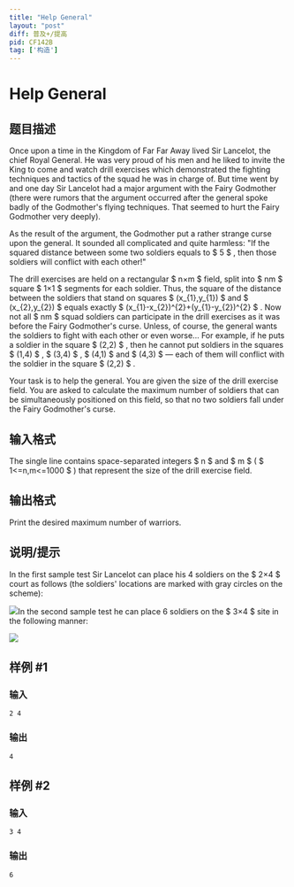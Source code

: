 ```yaml
---
title: "Help General"
layout: "post"
diff: 普及+/提高
pid: CF142B
tag: ['构造']
---
```


# Help General

## 题目描述

Once upon a time in the Kingdom of Far Far Away lived Sir Lancelot, the chief Royal General. He was very proud of his men and he liked to invite the King to come and watch drill exercises which demonstrated the fighting techniques and tactics of the squad he was in charge of. But time went by and one day Sir Lancelot had a major argument with the Fairy Godmother (there were rumors that the argument occurred after the general spoke badly of the Godmother's flying techniques. That seemed to hurt the Fairy Godmother very deeply).

As the result of the argument, the Godmother put a rather strange curse upon the general. It sounded all complicated and quite harmless: "If the squared distance between some two soldiers equals to $ 5 $ , then those soldiers will conflict with each other!"

The drill exercises are held on a rectangular $ n×m $ field, split into $ nm $ square $ 1×1 $ segments for each soldier. Thus, the square of the distance between the soldiers that stand on squares $ (x_{1},y_{1}) $ and $ (x_{2},y_{2}) $ equals exactly $ (x_{1}-x_{2})^{2}+(y_{1}-y_{2})^{2} $ . Now not all $ nm $ squad soldiers can participate in the drill exercises as it was before the Fairy Godmother's curse. Unless, of course, the general wants the soldiers to fight with each other or even worse... For example, if he puts a soldier in the square $ (2,2) $ , then he cannot put soldiers in the squares $ (1,4) $ , $ (3,4) $ , $ (4,1) $ and $ (4,3) $ — each of them will conflict with the soldier in the square $ (2,2) $ .

Your task is to help the general. You are given the size of the drill exercise field. You are asked to calculate the maximum number of soldiers that can be simultaneously positioned on this field, so that no two soldiers fall under the Fairy Godmother's curse.

## 输入格式

The single line contains space-separated integers $ n $ and $ m $ ( $ 1<=n,m<=1000 $ ) that represent the size of the drill exercise field.

## 输出格式

Print the desired maximum number of warriors.

## 说明/提示

In the first sample test Sir Lancelot can place his 4 soldiers on the $ 2×4 $ court as follows (the soldiers' locations are marked with gray circles on the scheme):

 ![](https://cdn.luogu.com.cn/upload/vjudge_pic/CF142B/0d23ce3839b0ce156cddd9663617e134809111ae.png)In the second sample test he can place 6 soldiers on the $ 3×4 $ site in the following manner:

 ![](https://cdn.luogu.com.cn/upload/vjudge_pic/CF142B/57bf2bd762016d87a2641e15975b3acd653786ad.png)

## 样例 #1

### 输入

```
2 4

```

### 输出

```
4
```

## 样例 #2

### 输入

```
3 4

```

### 输出

```
6
```

